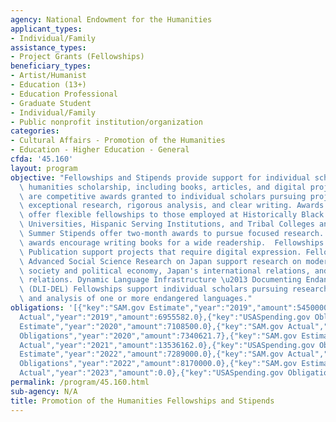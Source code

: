 ```yaml
---
agency: National Endowment for the Humanities
applicant_types:
- Individual/Family
assistance_types:
- Project Grants (Fellowships)
beneficiary_types:
- Artist/Humanist
- Education (13+)
- Education Professional
- Graduate Student
- Individual/Family
- Public nonprofit institution/organization
categories:
- Cultural Affairs - Promotion of the Humanities
- Education - Higher Education - General
cfda: '45.160'
layout: program
objective: "Fellowships and Stipends provide support for individual scholars to produce\
  \ humanities scholarship, including books, articles, and digital projects. Fellowships\
  \ are competitive awards granted to individual scholars pursuing projects that embody\
  \ exceptional research, rigorous analysis, and clear writing. Awards for Faculty\
  \ offer flexible fellowships to those employed at Historically Black Colleges and\
  \ Universities, Hispanic Serving Institutions, and Tribal Colleges and Universities.\
  \ Summer Stipends offer two-month awards to pursue focused research. Public Scholar\
  \ awards encourage writing books for a wide readership.  Fellowships for Digital\
  \ Publication support projects that require digital expression. Fellowships for\
  \ Advanced Social Science Research on Japan support research on modern Japanese\
  \ society and political economy, Japan's international relations, and U.S.-Japan\
  \ relations. Dynamic Language Infrastructure \u2013 Documenting Endangered Languages\
  \ (DLI-DEL) Fellowships support individual scholars pursuing research on documentation\
  \ and analysis of one or more endangered languages."
obligations: '[{"key":"SAM.gov Estimate","year":"2019","amount":5450000.0},{"key":"SAM.gov
  Actual","year":"2019","amount":6955582.0},{"key":"USASpending.gov Obligations","year":"2019","amount":6679906.95},{"key":"SAM.gov
  Estimate","year":"2020","amount":7108500.0},{"key":"SAM.gov Actual","year":"2020","amount":7108500.0},{"key":"USASpending.gov
  Obligations","year":"2020","amount":7340621.7},{"key":"SAM.gov Estimate","year":"2021","amount":7215700.0},{"key":"SAM.gov
  Actual","year":"2021","amount":13536162.0},{"key":"USASpending.gov Obligations","year":"2021","amount":15093662.0},{"key":"SAM.gov
  Estimate","year":"2022","amount":7289000.0},{"key":"SAM.gov Actual","year":"2022","amount":8115350.0},{"key":"USASpending.gov
  Obligations","year":"2022","amount":8170000.0},{"key":"SAM.gov Estimate","year":"2023","amount":8561000.0},{"key":"SAM.gov
  Actual","year":"2023","amount":0.0},{"key":"USASpending.gov Obligations","year":"2023","amount":6919500.0}]'
permalink: /program/45.160.html
sub-agency: N/A
title: Promotion of the Humanities Fellowships and Stipends
---
```

